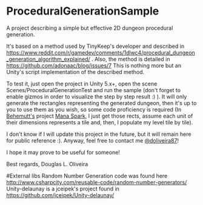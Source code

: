 # ProceduralGenerationSample
A project describing a simple but effective 2D dungeon procedural generation.

It's based on a method used by TinyKeep's developer and described in https://www.reddit.com/r/gamedev/comments/1dlwc4/procedural_dungeon_generation_algorithm_explained/ .
Also, the method is detailed in https://github.com/adonaac/blog/issues/7
This is nothing more but an Unity's script implementation of the described method.

To test it, just open the project in Unity 5.x+, open the scene Scenes/ProceduralGenerationTest and run the sample (don't forget to enable gizmos in order to visualize the step by step result :) ).
It will only generate the rectangles representing the generated dungeon, then it's up to you to use them as you wish, so some code proficiency is required (In [Behemutt's](http://behemutt.com/) project [Mana Spark](http://manaspark.behemutt.com/), I just get those rects, assume each unit of their dimensions represents a tile and, then, I populate my level tile by tile).

I don't know if I will update this project in the future, but it will remain here for public reference :). Anyway, feel free to contact me 
[@doliveira87](https://twitter.com/doliveira87)!

I hope it may prove to be useful for someone!

Best regards,
Douglas L. Oliveira

#External libs
Random Number Generation code was found here http://www.csharpcity.com/reusable-code/random-number-generators/
Unity-delaunay is a jceipek's project found in https://github.com/jceipek/Unity-delaunay/
